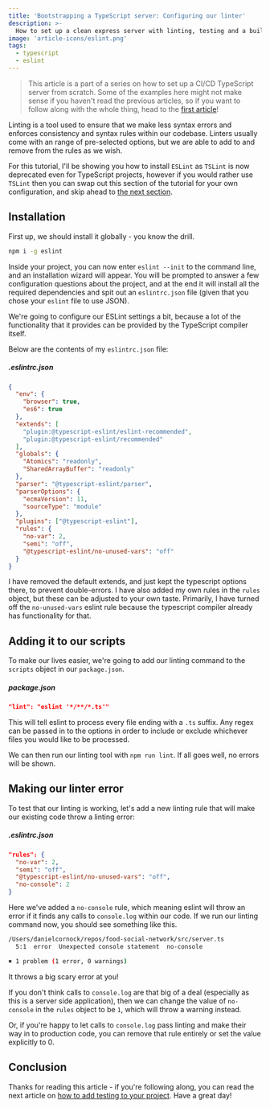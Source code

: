 ```yaml
---
title: 'Bootstrapping a TypeScript server: Configuring our linter'
description: >-
  How to set up a clean express server with linting, testing and a build pipeline using TravisCI.
image: 'article-icons/eslint.png'
tags:
  - typescript
  - eslint
---
```


> This article is a part of a series on how to set up a CI/CD TypeScript server from scratch. Some of the examples here might not make sense if you haven't read the previous articles, so if you want to follow along with the whole thing, head to the [first article](bootstrap-typescript-1-ts-initialisation)!

Linting is a tool used to ensure that we make less syntax errors and enforces consistency and syntax rules within our codebase. Linters usually come with an range of pre-selected options, but we are able to add to and remove from the rules as we wish.

For this tutorial, I'll be showing you how to install `ESLint` as `TSLint` is now deprecated even for TypeScript projects, however if you would rather use `TSLint` then you can swap out this section of the tutorial for your own configuration, and skip ahead to [the next section](bootstrap-typescript-3-testing).

## Installation

First up, we should install it globally - you know the drill.

```bash
npm i -g eslint
```

Inside your project, you can now enter `eslint --init` to the command line, and an installation wizard will appear. You will be prompted to answer a few configuration questions about the project, and at the end it will install all the required dependencies and spit out an `eslintrc.json` file (given that you chose your `eslint` file to use JSON).

We're going to configure our ESLint settings a bit, because a lot of the functionality that it provides can be provided by the TypeScript compiler itself.

Below are the contents of my `eslintrc.json` file:

##### .eslintrc.json

```json
{
  "env": {
    "browser": true,
    "es6": true
  },
  "extends": [
    "plugin:@typescript-eslint/eslint-recommended",
    "plugin:@typescript-eslint/recommended"
  ],
  "globals": {
    "Atomics": "readonly",
    "SharedArrayBuffer": "readonly"
  },
  "parser": "@typescript-eslint/parser",
  "parserOptions": {
    "ecmaVersion": 11,
    "sourceType": "module"
  },
  "plugins": ["@typescript-eslint"],
  "rules": {
    "no-var": 2,
    "semi": "off",
    "@typescript-eslint/no-unused-vars": "off"
  }
}
```

I have removed the default extends, and just kept the typescript options there, to prevent double-errors. I have also added my own rules in the `rules` object, but these can be adjusted to your own taste. Primarily, I have turned off the `no-unused-vars` eslint rule because the typescript compiler already has functionality for that.

## Adding it to our scripts

To make our lives easier, we're going to add our linting command to the `scripts` object in our `package.json`.

##### package.json

```json
"lint": "eslint '*/**/*.ts'"
```

This will tell eslint to process every file ending with a `.ts` suffix. Any regex can be passed in to the options in order to include or exclude whichever files you would like to be processed.

We can then run our linting tool with `npm run lint`. If all goes well, no errors will be shown.

## Making our linter error

To test that our linting is working, let's add a new linting rule that will make our existing code throw a linting error:

##### .eslintrc.json

```json
"rules": {
  "no-var": 2,
  "semi": "off",
  "@typescript-eslint/no-unused-vars": "off",
  "no-console": 2
}
```

Here we've added a `no-console` rule, which meaning eslint will throw an error if it finds any calls to `console.log` within our code. If we run our linting command now, you should see something like this.

```bash
/Users/danielcornock/repos/food-social-network/src/server.ts
  5:1  error  Unexpected console statement  no-console

✖ 1 problem (1 error, 0 warnings)
```

It throws a big scary error at you!

If you don't think calls to `console.log` are that big of a deal (especially as this is a server side application), then we can change the value of `no-console` in the `rules` object to be `1`, which will throw a warning instead.

Or, if you're happy to let calls to `console.log` pass linting and make their way in to production code, you can remove that rule entirely or set the value explicitly to 0.

## Conclusion

Thanks for reading this article - if you're following along, you can read the next article on [how to add testing to your project](bootstrap-typescript-3-testing). Have a great day!
